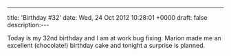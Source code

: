 ---
title: 'Birthday #32'
date: Wed, 24 Oct 2012 10:28:01 +0000
draft: false
description:---

Today is my 32nd birthday and I am at work bug fixing. Marion made me an excellent (chocolate!) birthday cake and tonight a surprise is planned.
